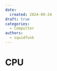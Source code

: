 ```yaml
---
date:
  created: 2024-09-24
draft: true
categories: 
  - Compulter
authors:
  - squidfunk
---
```


# CPU